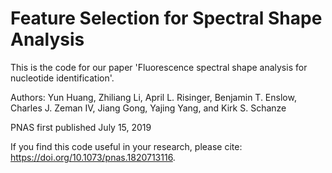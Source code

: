 # Feature Selection for Spectral Shape Analysis
This is the code for our paper 'Fluorescence spectral shape analysis for nucleotide identification'.

Authors: Yun Huang, Zhiliang Li, April L. Risinger, Benjamin T. Enslow, Charles J. Zeman IV, Jiang Gong, Yajing Yang, and Kirk S. Schanze

PNAS first published July 15, 2019

If you find this code useful in your research, please cite: https://doi.org/10.1073/pnas.1820713116.
